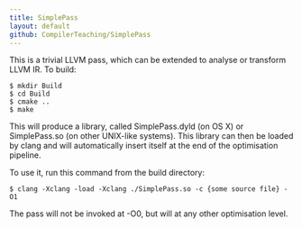 ```yaml
---
title: SimplePass
layout: default
github: CompilerTeaching/SimplePass
---
```


This is a trivial LLVM pass, which can be extended to analyse or transform LLVM
IR.  To build:

	$ mkdir Build
	$ cd Build
	$ cmake ..
	$ make

This will produce a library, called SimplePass.dyld (on OS X) or SimplePass.so
(on other UNIX-like systems).  This library can then be loaded by clang and
will automatically insert itself at the end of the optimisation pipeline.

To use it, run this command from the build directory:

	$ clang -Xclang -load -Xclang ./SimplePass.so -c {some source file} -O1

The pass will not be invoked at -O0, but will at any other optimisation level.
